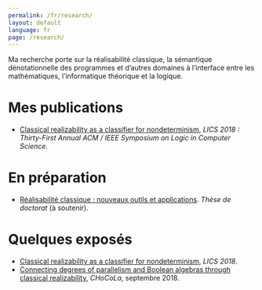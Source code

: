```yaml
---
permalink: /fr/research/
layout: default
language: fr
page: /research/
---
```


Ma recherche porte sur la réalisabilité classique, la sémantique dénotationnelle des programmes et d’autres domaines à l’interface entre les mathématiques, l’informatique théorique et la logique.

Mes publications
================

* [Classical realizability as a classifier for nondeterminism](/docs/geoffroy-2018-classical-realizability-classifier-for-nondeterminism.pdf), *LICS 2018 : Thirty-First Annual ACM / IEEE Symposium on Logic in Computer Science*.

En préparation
==============

* [Réalisabilité classique : nouveaux outils et applications](/docs/these-pre-soutenance.pdf). *Thèse de doctorat* (à soutenir).

Quelques exposés
================

* [Classical realizability as a classifier for nondeterminism](/docs/slides-geoffroy-2018-classical-realizability-classifier-for-nondeterminism.pdf), *LICS 2018*.
* [Connecting degrees of parallelism and Boolean algebras through classical realizability](/docs/slides-geoffroy-chocola-09-2018.pdf), *CHoCoLa*, septembre 2018.
